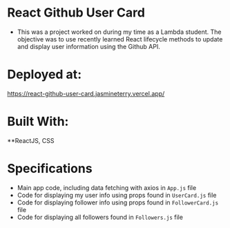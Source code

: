 # React Github User Card
* This was a project worked on during my time as a Lambda student. The objective was to use recently learned React lifecycle methods to update and display user information using the Github API.

# Deployed at:
https://react-github-user-card.jasmineterry.vercel.app/

# Built With:
**ReactJS, CSS

# Specifications

* Main app code, including data fetching with axios in `App.js` file
* Code for displaying my user info using props found in `UserCard.js` file
* Code for displaying follower info using props found in `FollowerCard.js` file
* Code for displaying all followers found in `Followers.js` file

